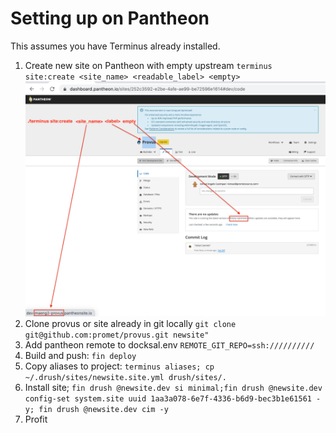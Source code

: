 # Setting up on Pantheon
This assumes you have Terminus already installed.

1. Create new site on Pantheon with empty upstream ``terminus site:create <site_name> <readable_label> <empty>``
![empty_patheon_project](images/empty_pantheon_project.png)
2. Clone provus or site already in git locally ``git clone git@github.com:promet/provus.git newsite"``
3. Add pantheon remote to docksal.env ``REMOTE_GIT_REPO=ssh://////////``
4. Build and push: ``fin deploy``
5. Copy aliases to project: ``terminus aliases; cp ~/.drush/sites/newsite.site.yml drush/sites/.``
6. Install site; ``fin drush @newsite.dev si minimal;fin drush @newsite.dev config-set system.site uuid 1aa3a078-6e7f-4336-b6d9-bec3b1e61561 -y; fin drush @newsite.dev cim -y``
7. Profit
